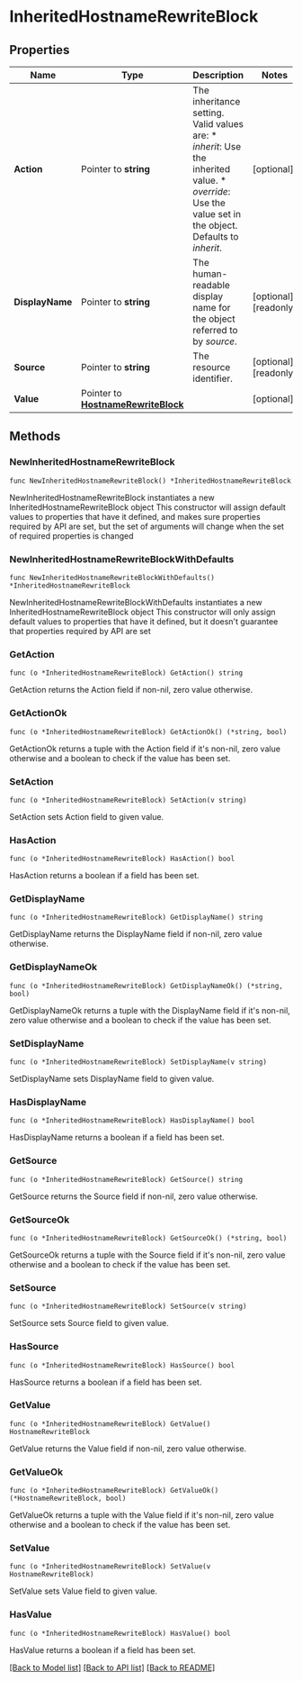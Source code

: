 # InheritedHostnameRewriteBlock

## Properties

Name | Type | Description | Notes
------------ | ------------- | ------------- | -------------
**Action** | Pointer to **string** | The inheritance setting.  Valid values are: * _inherit_: Use the inherited value. * _override_: Use the value set in the object.  Defaults to _inherit_. | [optional] 
**DisplayName** | Pointer to **string** | The human-readable display name for the object referred to by _source_. | [optional] [readonly] 
**Source** | Pointer to **string** | The resource identifier. | [optional] [readonly] 
**Value** | Pointer to [**HostnameRewriteBlock**](HostnameRewriteBlock.md) |  | [optional] 

## Methods

### NewInheritedHostnameRewriteBlock

`func NewInheritedHostnameRewriteBlock() *InheritedHostnameRewriteBlock`

NewInheritedHostnameRewriteBlock instantiates a new InheritedHostnameRewriteBlock object
This constructor will assign default values to properties that have it defined,
and makes sure properties required by API are set, but the set of arguments
will change when the set of required properties is changed

### NewInheritedHostnameRewriteBlockWithDefaults

`func NewInheritedHostnameRewriteBlockWithDefaults() *InheritedHostnameRewriteBlock`

NewInheritedHostnameRewriteBlockWithDefaults instantiates a new InheritedHostnameRewriteBlock object
This constructor will only assign default values to properties that have it defined,
but it doesn't guarantee that properties required by API are set

### GetAction

`func (o *InheritedHostnameRewriteBlock) GetAction() string`

GetAction returns the Action field if non-nil, zero value otherwise.

### GetActionOk

`func (o *InheritedHostnameRewriteBlock) GetActionOk() (*string, bool)`

GetActionOk returns a tuple with the Action field if it's non-nil, zero value otherwise
and a boolean to check if the value has been set.

### SetAction

`func (o *InheritedHostnameRewriteBlock) SetAction(v string)`

SetAction sets Action field to given value.

### HasAction

`func (o *InheritedHostnameRewriteBlock) HasAction() bool`

HasAction returns a boolean if a field has been set.

### GetDisplayName

`func (o *InheritedHostnameRewriteBlock) GetDisplayName() string`

GetDisplayName returns the DisplayName field if non-nil, zero value otherwise.

### GetDisplayNameOk

`func (o *InheritedHostnameRewriteBlock) GetDisplayNameOk() (*string, bool)`

GetDisplayNameOk returns a tuple with the DisplayName field if it's non-nil, zero value otherwise
and a boolean to check if the value has been set.

### SetDisplayName

`func (o *InheritedHostnameRewriteBlock) SetDisplayName(v string)`

SetDisplayName sets DisplayName field to given value.

### HasDisplayName

`func (o *InheritedHostnameRewriteBlock) HasDisplayName() bool`

HasDisplayName returns a boolean if a field has been set.

### GetSource

`func (o *InheritedHostnameRewriteBlock) GetSource() string`

GetSource returns the Source field if non-nil, zero value otherwise.

### GetSourceOk

`func (o *InheritedHostnameRewriteBlock) GetSourceOk() (*string, bool)`

GetSourceOk returns a tuple with the Source field if it's non-nil, zero value otherwise
and a boolean to check if the value has been set.

### SetSource

`func (o *InheritedHostnameRewriteBlock) SetSource(v string)`

SetSource sets Source field to given value.

### HasSource

`func (o *InheritedHostnameRewriteBlock) HasSource() bool`

HasSource returns a boolean if a field has been set.

### GetValue

`func (o *InheritedHostnameRewriteBlock) GetValue() HostnameRewriteBlock`

GetValue returns the Value field if non-nil, zero value otherwise.

### GetValueOk

`func (o *InheritedHostnameRewriteBlock) GetValueOk() (*HostnameRewriteBlock, bool)`

GetValueOk returns a tuple with the Value field if it's non-nil, zero value otherwise
and a boolean to check if the value has been set.

### SetValue

`func (o *InheritedHostnameRewriteBlock) SetValue(v HostnameRewriteBlock)`

SetValue sets Value field to given value.

### HasValue

`func (o *InheritedHostnameRewriteBlock) HasValue() bool`

HasValue returns a boolean if a field has been set.


[[Back to Model list]](../README.md#documentation-for-models) [[Back to API list]](../README.md#documentation-for-api-endpoints) [[Back to README]](../README.md)


